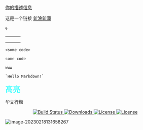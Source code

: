 <a  href ="https://blog.csdn.net/u010725171">你的描述信息</a>

这是一个链接 [新浪新闻](https://news.sina.com.cn/)

:cyclone:

|      |      |      |
| ---- | ---- | ---- |
|      |      |      |
|      |      |      |
|      |      |      |

`<some code>`

`some code`

`www`

`` `Hello Markdown!` ``

<font color = #00FFFF size=5 face="STCAIYUN">高亮</font>

<font face="华文行楷">华文行楷</font>

<p align="center">
    <a href="https://circleci.com/gh/vuejs/vue/tree/dev">
        <img src="https://img.shields.io/circleci/project/github/vuejs/vue/dev.svg" alt="Build Status">
    </a>
    <a href="https://www.npmjs.com/package/vue">
        <img src="https://img.shields.io/npm/dm/vue.svg" alt="Downloads">
    </a>
    <a href="https://www.npmjs.com/package/vue">
        <img src="https://img.shields.io/npm/l/vue.svg" alt="License">
    </a>
    <a href="https://chat.vuejs.org/">
        <img src="https://img.shields.io/badge/chat-on%20discord-7289da.svg" alt="License">
    </a>
</p>



![image-20230218131658267](E:\gitbook\avenuenotes\images\image-20230218131658267.png)

